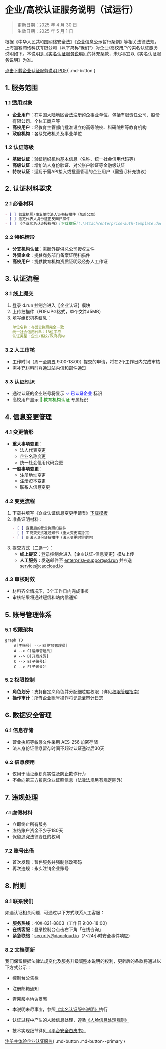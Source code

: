 # 企业/高校认证服务说明（试运行）

> 更新日期：2025 年 4 月 30 日  
> 生效日期：2025 年 5 月 1 日  

根据《中华人民共和国网络安全法》《企业信息公示暂行条例》等相关法律法规，上海道客网络科技有限公司（以下简称"我们"）对企业/高校用户的实名认证服务说明如下。本说明是[《实名认证服务说明》](./name.md)的补充条款，未尽事宜以《实名认证服务说明》为准。

[点击下载企业认证服务说明 PDF](./attach/enterprise-certification.pdf){ .md-button }

## 1. 服务范围

### 1.1 适用对象
- **企业用户**：在中国大陆地区合法注册的企事业单位，包括有限责任公司、股份有限公司、个体工商户等
- **高校用户**：经教育主管部门批准设立的高等院校、科研院所等教育机构
- **政府机构**：各级党政机关及事业单位

### 1.2 认证等级
- **基础认证**：验证组织机构基本信息（名称、统一社会信用代码等）
- **高级认证**：增加法人身份验证、对公账户验证等金融级认证
- **特权认证**：适用于需API接入或批量管理的企业用户（需签订补充协议）

## 2. 认证材料要求

### 2.1 必备材料
```markdown
- [ ] 营业执照/事业单位法人证书扫描件（加盖公章）
- [ ] 法定代表人身份证正反面扫描件
- [ ] 《企业实名认证授权书》[下载模板](./attach/enterprise-auth-template.docx)
```

### 2.2 特殊情形
- **分支机构认证**：需额外提供总公司授权文件
- **外资企业**：提供商务部门备案证明扫描件
- **高校用户**：提供教育机构资质证明及经办人工作证

## 3. 认证流程

### 3.1 线上提交
1. 登录 d.run 控制台进入【企业认证】模块
2. 上传扫描件（PDF/JPG格式，单个文件≤5MB）
3. 填写组织机构信息：
   ```yaml
   单位名称：与营业执照完全一致
   统一社会信用代码：18位字符
   认证类型：企业/高校/政府机构
   ```

### 3.2 人工审核
- 工作时间（周一至周五 9:00-18:00）提交的申请，将在2个工作日内完成审核
- 需补充材料时将通过站内信和邮件通知

### 3.3 认证标识
- 通过认证的企业账号将显示 <span style="color:blue;">✓ 已认证企业</span> 标识
- 高校用户显示 <span style="color:green;">🏫 教育机构认证</span> 专属标识

## 4. 信息变更管理

### 4.1 变更情形
- **重大事项变更**：
  - 法人代表变更
  - 企业名称变更
  - 统一社会信用代码变更
- **一般事项变更**：
  - 注册地址变更
  - 注册资本变更
  - 联系人信息变更

### 4.2 变更流程
1. 下载并填写《企业认证信息变更申请表》[下载模板](./attach/enterprise-change-form.docx)
2. 准备证明材料：
   ```markdown
   - [ ] 变更后的营业执照扫描件
   - [ ] 工商变更核准通知书（重大变更需提供）
   - [ ] 新法人身份证扫描件（法人变更时需提供）
   ```
3. 提交方式（二选一）：
   - **线上提交**：登录控制台进入【企业认证-信息变更】模块上传
   - **人工服务**：发送邮件至 enterprise-support@d.run 并抄送 service@daocloud.io

### 4.3 审核时效
- 材料齐全情况下，3个工作日内完成审核
- 审核结果将通过短信和站内信通知

## 5. 账号管理体系

### 5.1 权限架构
```mermaid
graph TD
    A[主账号] --> B[财务管理员]
    A --> C[运维管理员] 
    A --> D[开发成员]
    C --> E[子账号1]
    C --> F[子账号2]
```

### 5.2 权限控制
- **角色划分**：支持自定义角色并分配细粒度权限（详见[权限管理指南](../security.md#_4)）
- **操作审计**：所有企业账号操作将记录至[审计日志](../security.md#_7)

## 6. 数据安全管理

### 6.1 信息存储
- 营业执照等敏感文件采用 AES-256 加密存储
- 法人身份证信息留存时间不超过认证通过后30天

### 6.2 信息使用
- 仅用于验证组织真实性及防止欺诈行为
- 不会向第三方披露企业证照信息（法律法规另有规定除外）

## 7. 违规处理

### 7.1 虚假材料
- 立即终止所有服务
- 冻结账户资金不少于180天
- 保留追究法律责任的权利

### 7.2 账号出借
- 首次发现：暂停服务并强制修改密码
- 再次违规：永久注销企业账号

## 8. 附则

### 8.1 联系我们
如遇认证相关问题，可通过以下方式联系人工客服：
- **服务热线**：400-821-8803（工作日 9:00-18:00）
- **在线客服**：登录控制台点击右下角「在线咨询」
- **紧急联络**：security@daocloud.io（7×24小时安全事件响应）

### 8.2 文档更新
我们保留根据法律法规变化及服务升级调整本说明的权利，更新后的条款将通过以下方式公示：
- 控制台公告栏
- 注册邮箱通知
- 官网服务协议页面

- 本说明未尽事宜，参照[《实名认证服务说明》](./name.md)执行
- 认证过程中产生的人脸信息处理，遵循[《人脸信息处理规则》](./face-id.md)
- 技术实现细节详见[《平台安全白皮书》](../security.md)

[注册并体验企业认证服务](https://console.d.run/enterprise-auth){ .md-button .md-button--primary }
